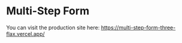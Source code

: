 # Multi-Step Form 

You can visit the production site here: https://multi-step-form-three-flax.vercel.app/
